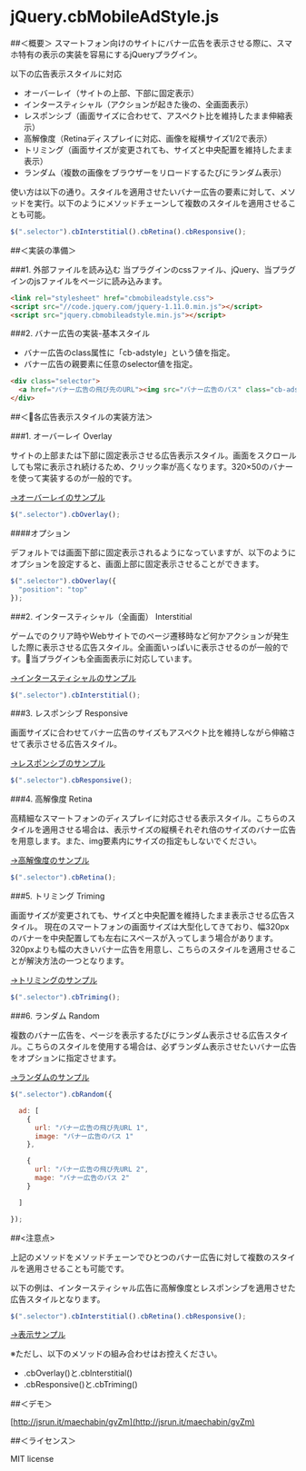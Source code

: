 # jQuery.cbMobileAdStyle.js

##＜概要＞
スマートフォン向けのサイトにバナー広告を表示させる際に、スマホ特有の表示の実装を容易にするjQueryプラグイン。

以下の広告表示スタイルに対応

  - オーバーレイ（サイトの上部、下部に固定表示）
  - インタースティシャル（アクションが起きた後の、全画面表示）
  - レスポンシブ（画面サイズに合わせて、アスペクト比を維持したまま伸縮表示）
  - 高解像度（Retinaディスプレイに対応、画像を縦横サイズ1/2で表示）
  - トリミング（画面サイズが変更されても、サイズと中央配置を維持したまま表示）
  - ランダム（複数の画像をブラウザーをリロードするたびにランダム表示）

使い方は以下の通り。スタイルを適用させたいバナー広告の要素に対して、メソッドを実行。以下のようにメソッドチェーンして複数のスタイルを適用させることも可能。
```js
$(".selector").cbInterstitial().cbRetina().cbResponsive();
```

##＜実装の準備＞

###1. 外部ファイルを読み込む
当プラグインのcssファイル、jQuery、当プラグインのjsファイルをページに読み込みます。
```html
<link rel="stylesheet" href="cbmobileadstyle.css">
<script src="//code.jquery.com/jquery-1.11.0.min.js"></script>
<script src="jquery.cbmobileadstyle.min.js"></script>
```

###2. バナー広告の実装-基本スタイル

  - バナー広告のclass属性に「cb-adstyle」という値を指定。
  - バナー広告の親要素に任意のselector値を指定。

```html
<div class="selector">
  <a href="バナー広告の飛び先のURL"><img src="バナー広告のパス" class="cb-adstyle"></a>
</div>
```


##＜各広告表示スタイルの実装方法＞

###1. オーバーレイ Overlay

サイトの上部または下部に固定表示させる広告表示スタイル。画面をスクロールしても常に表示され続けるため、クリック率が高くなります。320×50のバナーを使って実装するのが一般的です。

[→オーバーレイのサンプル](http://jsrun.it/maechabin/fO2S)

```js
$(".selector").cbOverlay();
```

####オプション

デフォルトでは画面下部に固定表示されるようになっていますが、以下のようにオプションを設定すると、画面上部に固定表示させることができます。

```js
$(".selector").cbOverlay({
  "position": "top"
});
```

###2. インタースティシャル（全画面） Interstitial

ゲームでのクリア時やWebサイトでのページ遷移時など何かアクションが発生した際に表示させる広告スタイル。全画面いっぱいに表示させるのが一般的です。当プラグインも全画面表示に対応しています。

[→インタースティシャルのサンプル](http://jsrun.it/maechabin/awaV)

```js
$(".selector").cbInterstitial();
```


###3. レスポンシブ Responsive

画面サイズに合わせてバナー広告のサイズもアスペクト比を維持しながら伸縮させて表示させる広告スタイル。

[→レスポンシブのサンプル](http://jsrun.it/maechabin/yjvd)

```js
$(".selector").cbResponsive();
```


###4. 高解像度 Retina

高精細なスマートフォンのディスプレイに対応させる表示スタイル。こちらのスタイルを適用させる場合は、表示サイズの縦横それぞれ倍のサイズのバナー広告を用意します。また、img要素内にサイズの指定もしないでください。

[→高解像度のサンプル](http://jsrun.it/maechabin/r3ic)

```js
$(".selector").cbRetina();
```

###5. トリミング Triming

画面サイズが変更されても、サイズと中央配置を維持したまま表示させる広告スタイル。
現在のスマートフォンの画面サイズは大型化してきており、幅320pxのバナーを中央配置しても左右にスペースが入ってしまう場合があります。320pxよりも幅の大きいバナー広告を用意し、こちらのスタイルを適用させることが解決方法の一つとなります。

[→トリミングのサンプル](http://jsrun.it/maechabin/yJdT)

```js
$(".selector").cbTriming();
```

###6. ランダム Random

複数のバナー広告を、ページを表示するたびにランダム表示させる広告スタイル。こちらのスタイルを使用する場合は、必ずランダム表示させたいバナー広告をオプションに指定させます。

[→ランダムのサンプル](http://jsrun.it/maechabin/rQit)

```js
$(".selector").cbRandom({

  ad: [
    {
      url: "バナー広告の飛び先URL 1",
      image: "バナー広告のパス 1"
    },

    {
      url: "バナー広告の飛び先URL 2",
      mage: "バナー広告のパス 2"
    }

  ]

});
```

##<注意点>

上記のメソッドをメソッドチェーンでひとつのバナー広告に対して複数のスタイルを適用させることも可能です。

以下の例は、インタースティシャル広告に高解像度とレスポンシブを適用させた広告スタイルとなります。
```js
$(".selector").cbInterstitial().cbRetina().cbResponsive();
```

[→表示サンプル](http://jsrun.it/maechabin/hv4Z)

※ただし、以下のメソッドの組み合わせはお控えください。

- .cbOverlay()と.cbInterstitial()
- .cbResponsive()と.cbTriming()


##＜デモ＞

[http://jsrun.it/maechabin/gvZm](http://jsrun.it/maechabin/gvZm)


##＜ライセンス＞

MIT license
